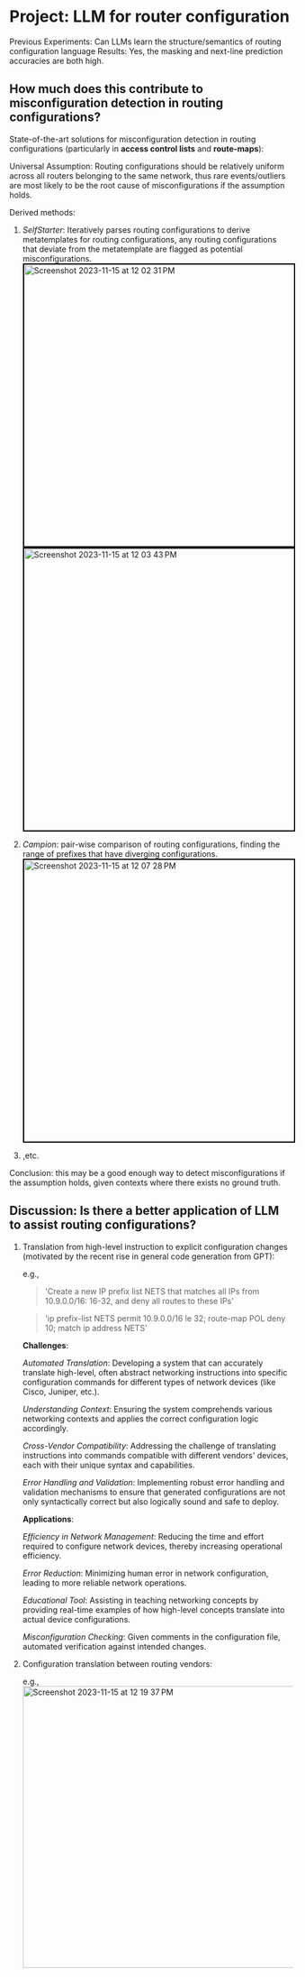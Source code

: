 # Project: LLM for router configuration

Previous Experiments: Can LLMs learn the structure/semantics of routing configuration language
Results: Yes, the masking and next-line prediction accuracies are both high.

## How much does this contribute to misconfiguration detection in routing configurations?
State-of-the-art solutions for misconfiguration detection in routing configurations (particularly in **access control lists** and **route-maps**):

Universal Assumption: Routing configurations should be relatively uniform across all routers belonging to the same network, thus rare events/outliers are most likely to be the root cause of misconfigurations if the assumption holds.

Derived methods:
1. *SelfStarter*: Iteratively parses routing configurations to derive metatemplates for routing configurations, any routing configurations that deviate from the metatemplate are flagged as potential misconfigurations. <img width="500" alt="Screenshot 2023-11-15 at 12 02 31 PM" src="https://github.com/Chasexj/Meeting-Notes/assets/47127634/818bb650-d91b-4a7a-b9b5-0dc2af84982d" style="border: 2px solid black;"><img width="500" alt="Screenshot 2023-11-15 at 12 03 43 PM" src="https://github.com/Chasexj/Meeting-Notes/assets/47127634/1f4c5609-b105-44ef-8472-5b8141bd8b30" style="border: 2px solid black;">

2. *Campion*: pair-wise comparison of routing configurations, finding the range of prefixes that have diverging configurations. <img width="500" alt="Screenshot 2023-11-15 at 12 07 28 PM" src="https://github.com/Chasexj/Meeting-Notes/assets/47127634/dd01becf-d18d-45a8-a108-26474e68d7ba" style="border: 2px solid black;">

3. ,etc.

Conclusion: this may be a good enough way to detect misconfigurations if the assumption holds, given contexts where there exists no ground truth.

## Discussion: Is there a better application of LLM to assist routing configurations?
1. Translation from high-level instruction to explicit configuration changes (motivated by the recent rise in general code generation from GPT):
   
   e.g.,

   > 'Create a new IP prefix list NETS that matches all IPs from 10.9.0.0/16: 16-32, and deny all routes to these IPs'
   
   > 'ip prefix-list NETS permit 10.9.0.0/16 le 32; route-map POL deny 10; match ip address NETS'

   **Challenges**:
   
   *Automated Translation*: Developing a system that can accurately translate high-level, often abstract networking instructions into specific configuration commands for different types of network devices (like Cisco, Juniper, etc.).
   
   *Understanding Context*: Ensuring the system comprehends various networking contexts and applies the correct configuration logic accordingly.

   *Cross-Vendor Compatibility*: Addressing the challenge of translating instructions into commands compatible with different vendors' devices, each with their unique syntax and capabilities.

   *Error Handling and Validation*: Implementing robust error handling and validation mechanisms to ensure that generated configurations are not only syntactically correct but also logically sound and safe to deploy.

   **Applications**:
   
   *Efficiency in Network Management*: Reducing the time and effort required to configure network devices, thereby increasing operational efficiency.

   *Error Reduction*: Minimizing human error in network configuration, leading to more reliable network operations.

   *Educational Tool*: Assisting in teaching networking concepts by providing real-time examples of how high-level concepts translate into actual device configurations.

   *Misconfiguration Checking*: Given comments in the configuration file, automated verification against intended changes.
   
2. Configuration translation between routing vendors:
   
   e.g.,<img width="500" alt="Screenshot 2023-11-15 at 12 19 37 PM" src="https://github.com/Chasexj/Meeting-Notes/assets/47127634/b8f63a60-8fc2-4daa-b63b-bbc3ed2f4aa8">
